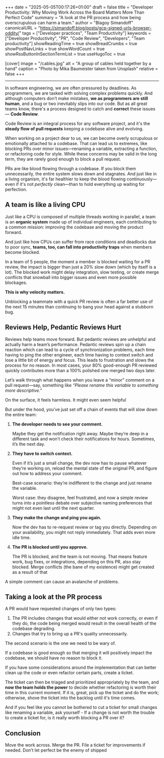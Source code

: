 +++
date = "2025-05-05T00:17:26+01:00"
draft = false
title = "Developer Productivity: Why Moving Work Across the Board Matters More Than Perfect Code"
summary = "A look at the PR process and how being overscrupulous can harm a team."
author = "Blagoy Simandoff"
canonicalURL = "https://simandoff.blog/posts/gcp-signed-urls-browser-oddity/"
tags = ["Developer practices", "Team Productivity"]
keywords = ["Developer Productivity", "PR", "Code Review", "Developers", "Team productivity"]
showReadingTime = true
showBreadCrumbs = true
showPostNavLinks = true
showWordCount = true
showRssButtonInSectionTermList = true
useHugoToc = true

[cover]
image = "/cables.jpg"
alt = "A group of cables held together by a hand"
caption = "Photo by Mika Baumeister taken from Unsplash"
relative = false
+++

---

In software engineering, we are often pressured by deadlines. As programmers, we
are tasked with solving complex problems quickly. And although computers don’t
make mistakes, **we as programmers are still human**, and a bug or two
inevitably slips into our code. But as all great teams know, there's a process
designed to catch and **correct** these issues — **Code Review**.

Code Review is an integral process for any software project, and it's the
**steady flow of pull requests** keeping a codebase alive and evolving.

When working on a project dear to us, we can become overly scrupulous or
emotionally attached to a codebase. That can lead us to extremes, like blocking
PRs over minor issues—renaming a variable, extracting a function, or refactoring
code for style. While these concerns may be valid in the long term, they are
rarely good enough to block a pull request.

PRs are like blood flowing through a codebase. If you block them unnecessarily,
the entire system slows down and stagnates. And just like in a living organism,
it's far healthier to keep the blood flowing continuously—even if it's not
_perfectly_ clean—than to hold everything up waiting for perfection.

## A team is like a living CPU

Just like a CPU is composed of multiple threads working in parallel, a team is
an **organic system** made up of individual engineers, each contributing to a
common mission: improving the codebase and moving the product forward.

And just like how CPUs can suffer from race conditions and deadlocks due to poor
sync, **teams, too, can fall into productivity traps** when members become
blocked.

In a team of 5 people, the moment a member is blocked waiting for a PR review,
the impact is bigger than just a 20% slow down (which by itself is a lot). The
blocked work might delay integration, slow testing, or create merge conflicts
that snowball into bigger issues and even more possible blockages.

**This is why velocity matters.**

Unblocking a teammate with a quick PR review is often a far better use of the
next 15 minutes than continuing to bang your head against a stubborn bug.

## Reviews Help, Pedantic Reviews Hurt

Reviews help teams move forward. But pedantic reviews are unhelpful and actually
harm a team’s performance. Pedantic reviews spin up a chain reaction which can
lead to a cycle of synchronization problems, each time having to ping the other
engineer, each time having to context switch and lose a little bit of energy and
focus. This leads to frustration and slows the process for no reason. In most
cases, your 80% good-enough PR reviewed quickly contributes more than a 100%
polished one merged two days later.

Let’s walk through what happens when you leave a “minor” comment on a pull
request—say, something like _“Please rename this variable to something more
descriptive.”_

On the surface, it feels harmless. It might even seem helpful

But under the hood, you’ve just set off a chain of events that will slow down
the entire team:

1. **The developer needs to see your comment.**

   Maybe they get the notification right away. Maybe they’re deep in a different
   task and won’t check their notifications for hours. Sometimes, it’s the next
   day.

2. **They have to switch context.**

   Even if it’s just a small change, the dev now has to pause whatever they’re
   working on, reload the mental state of the original PR, and figure out how to
   address your comment.

   Best-case scenario: they’re indifferent to the change and just rename the
   variable.

   Worst case: they disagree, feel frustrated, and now a simple review turns
   into a pointless debate over subjective naming preferences that might not
   even last until the next quarter.

3. **They make the change and ping you again.**

   Now the dev has to re-request review or tag you directly. Depending on your
   availability, you might not reply immediately. That adds even more idle time.

4. **The PR is blocked until you approve.**

   The PR is blocked, and the team is not moving. That means feature work, bug
   fixes, or integrations, depending on this PR, also stay blocked. Merge
   conflicts (the bane of my existence) might get created as a result of that

A simple comment can cause an avalanche of problems.

## Taking a look at the PR process

A PR would have requested changes of only two types:

1. The PR includes changes that would either not work correctly, or even if they
   do, the code being merged would result in the overall health of the codebase
   degrading.
2. Changes that try to bring up a PR's quality unnecessarily.

The second scenario is the one we need to be wary of.

If a codebase is good enough so that merging it will positively impact the
codebase, we should have no reason to block it.

If you have some considerations around the implementation that can better clean
up the code or even refactor certain parts, create a ticket.

The ticket can then be triaged and prioritized appropriately by the team, and
**now the team holds the power** to decide whether refactoring is worth their
time in this current moment. If it is, great, pick up the ticket and do the
work; otherwise, shove the ticket into the backlog until it's time comes.

And if you feel like you cannot be bothered to cut a ticket for small changes
like renaming a variable, ask yourself - If a change is not worth the trouble to
create a ticket for, is it really worth blocking a PR over it?

## Conclusion

Move the work across. Merge the PR. File a ticket for improvements if needed.
Don’t let perfect be the enemy of shipped
